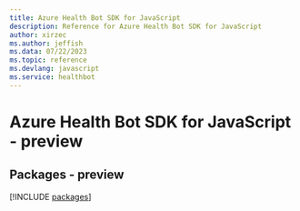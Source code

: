 ```yaml
---
title: Azure Health Bot SDK for JavaScript
description: Reference for Azure Health Bot SDK for JavaScript
author: xirzec
ms.author: jeffish
ms.data: 07/22/2023
ms.topic: reference
ms.devlang: javascript
ms.service: healthbot
---
```

# Azure Health Bot SDK for JavaScript - preview
## Packages - preview
[!INCLUDE [packages](health-bot-index.md)]